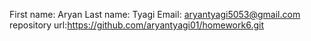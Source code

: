 First name: Aryan
Last name: Tyagi
Email: aryantyagi5053@gmail.com 
repository url:https://github.com/aryantyagi01/homework6.git
